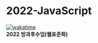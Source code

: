 # 2022-JavaScript
[![wakatime](https://wakatime.com/badge/user/09a0a224-d5db-47f4-9ac9-b0e42835f91a/project/83ff6623-1084-492f-9a1c-dd43035a2a3f.svg)](https://wakatime.com/badge/user/09a0a224-d5db-47f4-9ac9-b0e42835f91a/project/83ff6623-1084-492f-9a1c-dd43035a2a3f)  
**2022 방과후수업(웹표준화)**
 
